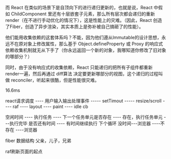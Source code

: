而 React 在类似的场景下是自顶向下的进行递归更新的，也就是说，React 中假如 ChildComponent 里还有十层嵌套子元素，那么所有层次都会递归的重新render（在不进行手动优化的情况下），这是性能上的灾难。（因此，React 创造了Fiber，创造了异步渲染，其实本质上是弥补被自己搞砸了的性能）。

他们能用收集依赖的这套体系吗？不能，因为他们遵从Immutable的设计思想，永远不在原对象上修改属性，那么基于 Object.defineProperty 或 Proxy 的响应式依赖收集机制就无从下手了（你永远返回一个新的对象，我哪知道你修改了旧对象的哪部分？）

同时，由于没有响应式的收集依赖，React 只能递归的把所有子组件都重新 render一遍，然后再通过 diff算法 决定要更新哪部分的视图，这个递归的过程叫做 reconciler，听起来很酷，但是性能很灾难。

<!-- 在React + Redux体系中，数据变更与视图变更之间的过程，就是经过了“精确——不精确——精确”这样的步骤。前一步是简单合并，而且是要改变数据引用的合并，后一步是diff。

任何时候对视图进行修改，都应该造成“整个视图被重新渲染”的效果。其它的方面都是在这个效果的基础上进行的优化，而非破坏这个效果 -->


16.6ms

react请求调度 ---- 用户输入输出处理事件 ----- setTimout ----- resize/scroll ---- raf ---- layout ---- paint ---- idle cb

空闲时间 ---- 执行任务 ---- 下一个任务单元是否存在 ---- 存在，执行任务单元 ---执行完毕 是否还有时间 ---- 有时间继续执行 下个循环 没时间---浏览器
                             ----不存在 ----浏览器


fiber 数据结构 父亲，儿子，兄弟


raf刷新页面的起点